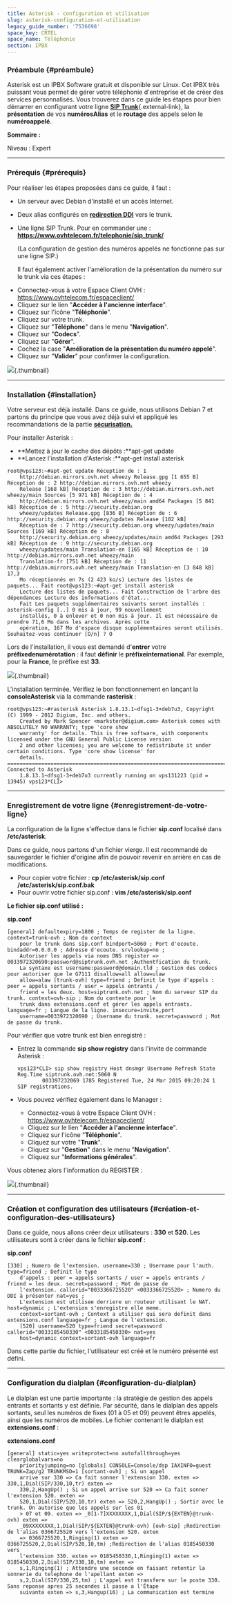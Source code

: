 ```yaml
---
title: Asterisk - configuration et utilisation
slug: asterisk-configuration-et-utilisation
legacy_guide_number: '7536698'
space_key: CRTEL
space_name: Téléphonie
section: IPBX
---
```


### Préambule {#préambule}

Asterisk est un IPBX Software gratuit et disponible sur Linux. Cet IPBX très puissant vous permet de gérer votre téléphonie d'entreprise et de créer des services personnalisés. Vous trouverez dans ce guide les étapes pour bien démarrer en configurant votre ligne [**SIP Trunk**](https://www.ovhtelecom.fr/telephonie/sip_trunk/){.external-link}, la **présentation** de vos **numérosAlias** et le **routage** des appels selon le **numéroappelé**.

**Sommaire :**

Niveau : Expert

------------------------------------------------------------------------

### Prérequis {#prérequis}

Pour réaliser les étapes proposées dans ce guide, il faut :

-   Un serveur avec Debian d'installé et un accès Internet.
-   Deux alias configurés en **[redirection DDI]({legacy}7536740)** vers le trunk.
-   Une ligne SIP Trunk. Pour en commander une : **<https://www.ovhtelecom.fr/telephonie/sip_trunk/>**

    (La configuration de gestion des numéros appelés ne fonctionne pas sur une ligne SIP.)

    Il faut également activer l'amélioration de la présentation du numéro sur le trunk via ces étapes :

<!-- -->

-   Connectez-vous à votre Espace Client OVH : <https://www.ovhtelecom.fr/espaceclient/>
-   Cliquez sur le lien "**Accéder à l'ancienne interface**".
-   Cliquez sur l'icône "**Téléphonie**".
-   Cliquez sur votre trunk.
-   Cliquez sur "**Téléphone**" dans le menu "**Navigation**".
-   Cliquez sur "**Codecs**".
-   Cliquez sur "**Gérer**".
-   Cochez la case "**Amélioration de la présentation du numéro appelé**".
-   Cliquez sur "**Valider**" pour confirmer la configuration.

![](images/2015-03-24-153622_735x528_scrot.png){.thumbnail}

------------------------------------------------------------------------

### Installation {#installation}

Votre serveur est déjà installé. Dans ce guide, nous utilisons Debian 7 et partons du principe que vous avez déjà suivi et appliqué les recommandations de la partie **[sécurisation.](#Asterisk:configurationetutilisation-sécurisation)**

Pour installer Asterisk :

-   **Mettez à jour le cache des dépôts :**apt-get update
-   **Lancez l'installation d'Asterisk :**apt-get install asterisk

<!-- -->

    root@vps123:~#apt-get update Réception de : 1
        http://debian.mirrors.ovh.net wheezy Release.gpg [1 655 B] Réception de : 2 http://debian.mirrors.ovh.net wheezy
        Release [168 kB] Réception de : 3 http://debian.mirrors.ovh.net wheezy/main Sources [5 971 kB] Réception de : 4
        http://debian.mirrors.ovh.net wheezy/main amd64 Packages [5 841 kB] Réception de : 5 http://security.debian.org
        wheezy/updates Release.gpg [836 B] Réception de : 6 http://security.debian.org wheezy/updates Release [102 kB]
        Réception de : 7 http://security.debian.org wheezy/updates/main Sources [169 kB] Réception de : 8
        http://security.debian.org wheezy/updates/main amd64 Packages [293 kB] Réception de : 9 http://security.debian.org
        wheezy/updates/main Translation-en [165 kB] Réception de : 10 http://debian.mirrors.ovh.net wheezy/main
        Translation-fr [751 kB] Réception de : 11 http://debian.mirrors.ovh.net wheezy/main Translation-en [3 848 kB] 17,3
        Mo réceptionnés en 7s (2 423 ko/s) Lecture des listes de paquets... Fait root@vps123:~#apt-get install asterisk
        Lecture des listes de paquets... Fait Construction de l'arbre des dépendances Lecture des informations d'état...
        Fait Les paquets supplémentaires suivants seront installés : asterisk-config [..] 0 mis à jour, 99 nouvellement
        installés, 0 à enlever et 0 non mis à jour. Il est nécessaire de prendre 71,6 Mo dans les archives. Après cette
        opération, 167 Mo d'espace disque supplémentaires seront utilisés. Souhaitez-vous continuer [O/n] ? O

Lors de l'installation, il vous est demandé d'**entrer** votre **préfixedenumérotation** : il faut **définir** le **préfixeinternational**. Par exemple, pour la **France**, le préfixe est **33**.

![](images/2015-03-23-170515_1257x191_scrot.png){.thumbnail}

L'installation terminée. Vérifiez le bon fonctionnement en lançant la **consoleAsterisk** via la commande **rasterisk** :

    root@vps123:~#rasterisk Asterisk 1.8.13.1~dfsg1-3+deb7u3, Copyright (C) 1999 - 2012 Digium, Inc. and others.
        Created by Mark Spencer <markster@digium.com> Asterisk comes with ABSOLUTELY NO WARRANTY; type 'core show
        warranty' for details. This is free software, with components licensed under the GNU General Public License version
        2 and other licenses; you are welcome to redistribute it under certain conditions. Type 'core show license' for
        details. ========================================================================= Connected to Asterisk
        1.8.13.1~dfsg1-3+deb7u3 currently running on vps131223 (pid = 13945) vps123*CLI>

------------------------------------------------------------------------

### Enregistrement de votre ligne {#enregistrement-de-votre-ligne}

La configuration de la ligne s'effectue dans le fichier **sip.conf** localisé dans **/etc/asterisk**.

Dans ce guide, nous partons d'un fichier vierge. Il est recommandé de sauvegarder le fichier d'origine afin de pouvoir revenir en arrière en cas de modifications.

-   Pour copier votre fichier : **cp /etc/asterisk/sip.conf /etc/asterisk/sip.conf.bak**
-   Pour ouvrir votre fichier sip.conf : **vim /etc/asterisk/sip.conf**

**Le fichier sip.conf utilisé :**

**sip.conf**

    [general] defaultexpiry=1800 ; Temps de register de la ligne. context=trunk-ovh ; Nom du context
        pour le trunk dans sip.conf bindport=5060 ; Port d'ecoute. bindaddr=0.0.0.0 ; Adresse d'ecoute. srvlookup=no ;
        Autoriser les appels via noms DNS register => 0033972320690:password@siptrunk.ovh.net ;Authentfication du trunk.
        La syntaxe est username:password@domain.tld ; Gestion des codecs pour autoriser que le G7111 disallow=all allow=ulaw
        allow=alaw [trunk-ovh] type=friend ; Definit le type d'appels : peer = appels sortants / user = appels entrants /
        friend = les deux. host=siptrunk.ovh.net ; Nom du serveur SIP du trunk. context=ovh-sip ; Nom du contexte pour le
        trunk dans extensions.conf et gérer les appels entrants. language=fr ; Langue de la ligne. insecure=invite,port
        username=0033972320690 ; Username du trunk. secret=password ; Mot de passe du trunk.

Pour vérifier que votre trunk est bien enregistré :

-   Entrez la commande **sip show registry** dans l'invite de commande Asterisk :

        vps123*CLI> sip show registry Host dnsmgr Username Refresh State Reg.Time siptrunk.ovh.net:5060 N
                003397232069 1785 Registered Tue, 24 Mar 2015 09:20:24 1 SIP registrations.

-   Vous pouvez vérifiez également dans le Manager :
    -   Connectez-vous à votre Espace Client OVH : <https://www.ovhtelecom.fr/espaceclient/>
    -   Cliquez sur le lien "**Accéder à l'ancienne interface**".
    -   Cliquez sur l'icône "**Téléphonie**".
    -   Cliquez sur votre "**Trunk**".
    -   Cliquez sur "**Gestion**" dans le menu "**Navigation**".
    -   Cliquez sur "**Informations générales**".

Vous obtenez alors l'information du REGISTER :

![](images/2015-03-24-093012_723x400_scrot.png){.thumbnail}

------------------------------------------------------------------------

### Création et configuration des utilisateurs {#création-et-configuration-des-utilisateurs}

Dans ce guide, nous allons créer deux utilisateurs : **330** et **520**. Les utilisateurs sont à créer dans le fichier **sip.conf** :

**sip.conf**

    [330] ; Numero de l'extension. username=330 ; Username pour l'auth. type=friend ; Definit le type
        d'appels : peer = appels sortants / user = appels entrants / friend = les deux. secret=password ; Mot de passe de
        l'extension. callerid="0033366725520" <0033366725520> ; Numero du DDI à présenter nat=yes ;
        L'extension est utilisee derriere un routeur utilisant le NAT. host=dynamic ; L'extension s'enregistre elle meme.
        context=sortant-ovh ; Context a utiliser qui sera definit dans extensions.conf language=fr ; Langue de l'extension.
        [520] username=520 type=friend secret=password callerid="0033185450330" <0033185450330> nat=yes
        host=dynamic context=sortant-ovh language=fr

Dans cette partie du fichier, l'utilisateur est créé et le numéro présenté est défini.

------------------------------------------------------------------------

### Configuration du dialplan {#configuration-du-dialplan}

Le dialplan est une partie importante : la stratégie de gestion des appels entrants et sortants y est définie. Par sécurité, dans le dialplan des appels sortants, seul les numéros de fixes (01 à 05 et 09) peuvent êtres appelés, ainsi que les numéros de mobiles. Le fichier contenant le dialplan est **extensions.conf** :

**extensions.conf**

    [general] static=yes writeprotect=no autofallthrough=yes clearglobalvars=no
        priorityjumping=no [globals] CONSOLE=Console/dsp IAXINFO=guest TRUNK=Zap/g2 TRUNKMSD=1 [sortant-ovh] ; Si un appel
        arrive sur 330 => Ca fait sonner l'extension 330. exten => 330,1,Dial(SIP/330,10,tr) exten =>
        330,2,HangUp() ; Si un appel arrive sur 520 => Ca fait sonner l'extension 520. exten =>
        520,1,Dial(SIP/520,10,tr) exten => 520,2,HangUp() ; Sortir avec le trunk. On autorise que les appels sur les 01
        > 07 et 09. exten => _0[1-7]XXXXXXXX,1,Dial(SIP/${EXTEN}@trunk-ovh) exten =>
        _09XXXXXXXX,1,Dial(SIP/${EXTEN}@trunk-ovh) [ovh-sip] ;Redirection de l'alias 0366725520 vers l'extension 520. exten
        => 0366725520,1,Ringing(1) exten => 0366725520,2,Dial(SIP/520,10,tm) ;Redirection de l'alias 0185450330 vers
        l'extension 330. exten => 0185450330,1,Ringing(1) exten => 0185450330,2,Dial(SIP/330,10,tm) exten =>
        s,1,Ringing(1) ; Attendre une seconde en faisant retentir la sonnerie du telephone de l'apellant exten =>
        s,2,Dial(SIP/330,25,tm) ; L'appel est transfere sur le poste 330. Sans reponse apres 25 secondes il passe a l'Étape
        suivante exten => s,3,Hangup(16) ; La communication est termine


